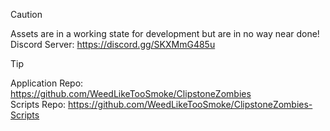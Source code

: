 > [!CAUTION]
> Assets are in a working state for development but are in no way near done!<br>
> Discord Server: https://discord.gg/SKXMmG485u

> [!TIP]
> Application Repo: https://github.com/WeedLikeTooSmoke/ClipstoneZombies<br>
> Scripts Repo: https://github.com/WeedLikeTooSmoke/ClipstoneZombies-Scripts
